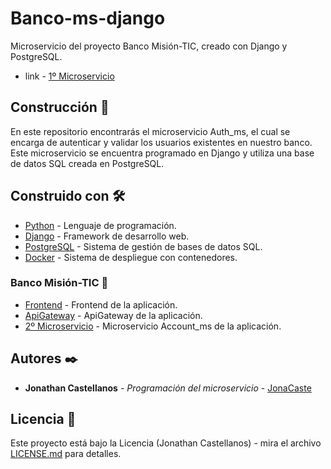 # Banco-ms-django
Microservicio del proyecto Banco Misión-TIC, creado con Django y PostgreSQL.
* link - [1º Microservicio](https://banco-ms-django.herokuapp.com/)

## Construcción 🚀

En este repositorio encontrarás el microservicio Auth_ms, el cual se encarga de autenticar y validar los usuarios existentes en nuestro banco. Este microservicio se encuentra programado en Django y utiliza una base de datos SQL creada en PostgreSQL. 

## Construido con 🛠️

* [Python](https://www.python.org/) - Lenguaje de programación.
* [Django](https://www.djangoproject.com/) - Framework de desarrollo web.
* [PostgreSQL](https://www.postgresql.org/) - Sistema de gestión de bases de datos SQL.
* [Docker](https://www.docker.com/) - Sistema de despliegue con contenedores.

### Banco Misión-TIC 📌

* [Frontend](https://github.com/JonaCaste/Banco-frontend) - Frontend de la aplicación.
* [ApiGateway](https://github.com/JonaCaste/Banco-APIGateway) - ApiGateway de la aplicación.
* [2º Microservicio](https://github.com/JonaCaste/Banco-ms-SpringBoot) - Microservicio Account_ms de la aplicación.

## Autores ✒️

* **Jonathan Castellanos** - *Programación del microservicio* - [JonaCaste](https://github.com/JonaCaste)

## Licencia 📄

Este proyecto está bajo la Licencia (Jonathan Castellanos) - mira el archivo [LICENSE.md](LICENSE.md) para detalles.